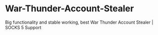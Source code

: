 # War-Thunder-Account-Stealer
Big functionality and stable working, best War Thunder Account Stealer | SOCKS 5 Support
